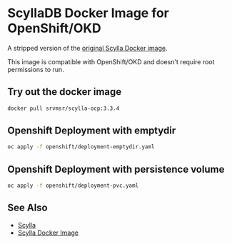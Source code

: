 # ScyllaDB Docker Image for OpenShift/OKD

A stripped version of the [original Scylla Docker image][scylla-docker].

This image is compatible with OpenShift/OKD and
doesn't require root permissions to run.

## Try out the docker image 
```bash
docker pull srvmsr/scylla-ocp:3.3.4
```

## Openshift Deployment with emptydir
```bash
oc apply -f openshift/deployment-emptydir.yaml
```

## Openshift Deployment with persistence volume
```bash
oc apply -f openshift/deployment-pvc.yaml
```

## See Also

- [Scylla][scylla]
- [Scylla Docker Image][scylla-docker]

[scylla]: https://github.com/scylladb/scylla
[scylla-docker]: https://github.com/scylladb/scylla/tree/master/dist/docker/redhat
